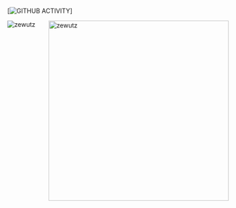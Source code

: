 [![GITHUB ACTIVITY](https://github-readme-stats.vercel.app/api?username=zewutz&count_private=true&show_icons=true&theme=light)]
<p><img align="left" src="https://github-readme-stats.vercel.app/api/top-langs?username=zewutz&show_icons=true&locale=en&layout=compact&theme=light" alt="zewutz" /></p>
<p>&nbsp;<img align="right" src="https://github-readme-stats.vercel.app/api?username=zewutz&show_icons=true&locale=en&theme=light" alt="zewutz" width="410" /></p>
<br><br><br><br><br>
